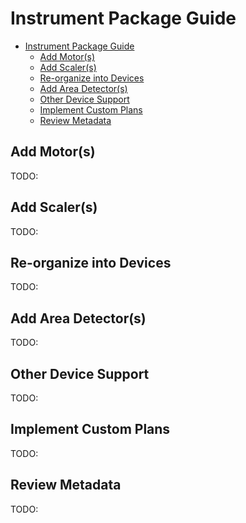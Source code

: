 # Instrument Package Guide

- [Instrument Package Guide](#instrument-package-guide)
  - [Add Motor(s)](#add-motors)
  - [Add Scaler(s)](#add-scalers)
  - [Re-organize into Devices](#re-organize-into-devices)
  - [Add Area Detector(s)](#add-area-detectors)
  - [Other Device Support](#other-device-support)
  - [Implement Custom Plans](#implement-custom-plans)
  - [Review Metadata](#review-metadata)

## Add Motor(s)

TODO:
## Add Scaler(s)

TODO:
## Re-organize into Devices

TODO:
## Add Area Detector(s)

TODO:
## Other Device Support

TODO:
## Implement Custom Plans

TODO:
## Review Metadata

TODO:
